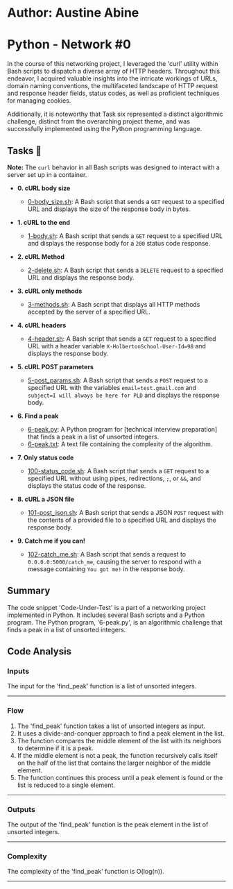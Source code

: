 # Author: Austine Abine

# Python - Network #0

In the course of this networking project, I leveraged the 'curl' utility within Bash scripts to dispatch a diverse array of HTTP headers. Throughout this endeavor, I acquired valuable insights into the intricate workings of URLs, domain naming conventions, the multifaceted landscape of HTTP request and response header fields, status codes, as well as proficient techniques for managing cookies.

Additionally, it is noteworthy that Task six represented a distinct algorithmic challenge, distinct from the overarching project theme, and was successfully implemented using the Python programming language.

## Tasks :page_with_curl:

**Note:** The `curl` behavior in all Bash scripts was designed to interact with a
server set up in a container.

* **0. cURL body size**
  - [0-body_size.sh](./0-body_size.sh): A Bash script that sends a `GET` request to
  a specified URL and displays the size of the response body in bytes.

* **1. cURL to the end**
  - [1-body.sh](./1-body.sh): A Bash script that sends a `GET` request to a specified
  URL and displays the response body for a `200` status code response.

* **2. cURL Method**
  - [2-delete.sh](./2-delete.sh): A Bash script that sends a `DELETE` request to a specified
  URL and displays the response body.

* **3. cURL only methods**
  - [3-methods.sh](./3-methods.sh): A Bash script that displays all HTTP methods
  accepted by the server of a specified URL.

* **4. cURL headers**
  - [4-header.sh](./4-header.sh): A Bash script that sends a `GET` request to a
  specified URL with a header variable `X-HolbertonSchool-User-Id=98` and displays
  the response body.

* **5. cURL POST parameters**
  - [5-post_params.sh](./5-post_params.sh): A Bash script that sends a `POST`
  request to a specified URL with the variables `email=test.gmail.com` and
  `subject=I will always be here for PLD` and displays the response body.

* **6. Find a peak**
  - [6-peak.py](./6-peak.py): A Python program for [technical interview preparation] that finds a peak in a list of unsorted integers.
  - [6-peak.txt](./6-peak.txt): A text file containing the complexity of the
  algorithm.

* **7. Only status code**
  - [100-status_code.sh](./100-status_code.sh): A Bash script that sends a `GET`
  request to a specified URL without using pipes, redirections, `;`, or `&&`, and
  displays the status code of the response.

* **8. cURL a JSON file**
  - [101-post_json.sh](./101-post_json.sh): A Bash script that sends a JSON `POST`
  request with the contents of a provided file to a specified URL and displays the
  response body.

* **9. Catch me if you can!**
  - [102-catch_me.sh](./102-catch_me.sh): A Bash script that sends a request to
  `0.0.0.0:5000/catch_me`, causing the server to respond with a message
  containing `You got me!` in the response body.

## Summary
The code snippet 'Code-Under-Test' is a part of a networking project implemented in Python. It includes several Bash scripts and a Python program. The Python program, '6-peak.py', is an algorithmic challenge that finds a peak in a list of unsorted integers.

## Code Analysis

### Inputs
The input for the 'find_peak' function is a list of unsorted integers.
___
### Flow
1. The 'find_peak' function takes a list of unsorted integers as input.
2. It uses a divide-and-conquer approach to find a peak element in the list.
3. The function compares the middle element of the list with its neighbors to determine if it is a peak.
4. If the middle element is not a peak, the function recursively calls itself on the half of the list that contains the larger neighbor of the middle element.
5. The function continues this process until a peak element is found or the list is reduced to a single element.
___
### Outputs
The output of the 'find_peak' function is the peak element in the list of unsorted integers.
___
### Complexity
The complexity of the 'find_peak' function is O(log(n)).
___